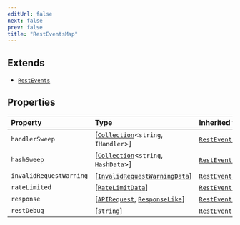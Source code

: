 ```yaml
---
editUrl: false
next: false
prev: false
title: "RestEventsMap"
---
```


## Extends

- [`RestEvents`](/api/interfaces/restevents/)

## Properties

| Property | Type | Inherited from |
| :------ | :------ | :------ |
| `handlerSweep` | [[`Collection`](/api/classes/collection/)\<`string`, `IHandler`\>] | [`RestEvents`](/api/interfaces/restevents/).`handlerSweep` |
| `hashSweep` | [[`Collection`](/api/classes/collection/)\<`string`, `HashData`\>] | [`RestEvents`](/api/interfaces/restevents/).`hashSweep` |
| `invalidRequestWarning` | [[`InvalidRequestWarningData`](/api/interfaces/invalidrequestwarningdata/)] | [`RestEvents`](/api/interfaces/restevents/).`invalidRequestWarning` |
| `rateLimited` | [[`RateLimitData`](/api/interfaces/ratelimitdata/)] | [`RestEvents`](/api/interfaces/restevents/).`rateLimited` |
| `response` | [[`APIRequest`](/api/interfaces/apirequest/), [`ResponseLike`](/api/interfaces/responselike/)] | [`RestEvents`](/api/interfaces/restevents/).`response` |
| `restDebug` | [`string`] | [`RestEvents`](/api/interfaces/restevents/).`restDebug` |
